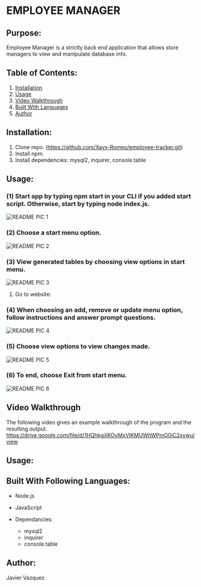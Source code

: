 # EMPLOYEE MANAGER

## Purpose:
Employee Manager is a strictly back end application that allows store managers to view and manipulate database info.

## Table of Contents: 
1. [Installation](#Installation)
2. [Usage](#Usage)
3. [Video Walkthrough](#Video-Walkthrough)
4. [Built With Languages](#Built-With-Following-Languages)
5. [Author](#Author)

## Installation: 
1) Clone repo. (https://github.com/Xavy-Romeo/employee-tracker.git)
2) Install npm.
3) Install dependencies: mysql2, inquirer, console.table

## Usage:
### (1) Start app by typing npm start in your CLI if you added start script. Otherwise, start by typing node index.js.
![README PIC 1](https://user-images.githubusercontent.com/79165884/117584468-1822a600-b0c2-11eb-84e8-a2c731df1faf.png)

### (2) Choose a start menu option.
![README PIC 2](https://user-images.githubusercontent.com/79165884/117584469-18bb3c80-b0c2-11eb-8967-2dcb10b8fe9f.png)

### (3) View generated tables by choosing view options in start menu.
![README PIC 3](https://user-images.githubusercontent.com/79165884/117584470-1953d300-b0c2-11eb-9765-e0d4d68eac0c.png)
1) Go to website: 

### (4) When choosing an add, remove or update menu option, follow instructions and answer prompt questions.
![README PIC 4](https://user-images.githubusercontent.com/79165884/117584471-1953d300-b0c2-11eb-908f-ab51bc988671.png)

### (5) Choose view options to view changes made.
![README PIC 5](https://user-images.githubusercontent.com/79165884/117584473-19ec6980-b0c2-11eb-8095-d66fd2bb6bb1.png)

### (6) To end, choose Exit from start menu.
![README PIC 6](https://user-images.githubusercontent.com/79165884/117584477-1bb62d00-b0c2-11eb-96f0-83152e74ea97.png)

## Video Walkthrough
The following video gives an example walkthrough of the program and the resulting output.
https://drive.google.com/file/d/1HQhkgjilKOyMxVIKMUWhWPmG0iC2xvwu/view
## Usage:
### 

## Built With Following Languages:
* Node.js
* JavaScript

* Dependancies:
  - mysql2
  - inquirer
  - console.table
 ## Author:
 Javier Vazquez
 
